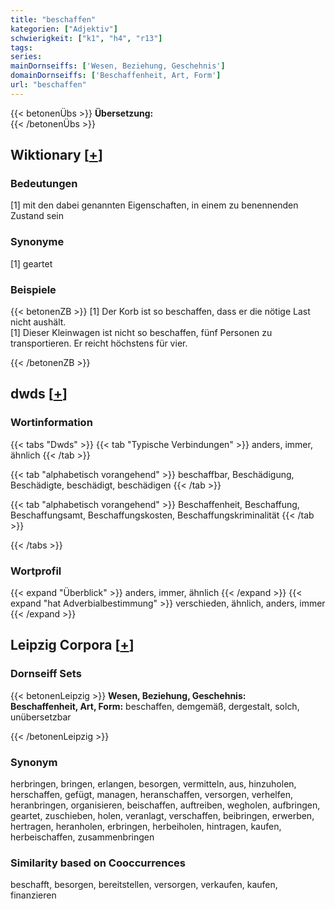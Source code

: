 ```yaml
---
title: "beschaffen"
kategorien: ["Adjektiv"]
schwierigkeit: ["k1", "h4", "r13"]
tags:
series:
mainDornseiffs: ['Wesen, Beziehung, Geschehnis']
domainDornseiffs: ['Beschaffenheit, Art, Form']
url: "beschaffen"
---
```


{{< betonenÜbs >}}
**Übersetzung:**  
{{< /betonenÜbs >}}

## Wiktionary [[+](https://de.wiktionary.org/wiki/beschaffen)]

### Bedeutungen
[1] mit den dabei genannten Eigenschaften, in einem zu benennenden Zustand sein  

### Synonyme
[1] geartet  

### Beispiele
{{< betonenZB >}}
[1] Der Korb ist so beschaffen, dass er die nötige Last nicht aushält.  
[1] Dieser Kleinwagen ist nicht so beschaffen, fünf Personen zu transportieren. Er reicht höchstens für vier.  

{{< /betonenZB >}}


## dwds [[+](https://www.dwds.de/wb/beschaffen)]

### Wortinformation
{{< tabs "Dwds" >}}
{{< tab "Typische Verbindungen" >}}
anders, immer, ähnlich
{{< /tab >}}

{{< tab "alphabetisch vorangehend" >}}
beschaffbar, Beschädigung, Beschädigte, beschädigt, beschädigen
{{< /tab >}}

{{< tab "alphabetisch vorangehend" >}}
Beschaffenheit, Beschaffung, Beschaffungsamt, Beschaffungskosten, Beschaffungskriminalität
{{< /tab >}}

{{< /tabs >}}

### Wortprofil
{{< expand "Überblick" >}} anders, immer, ähnlich {{< /expand >}}
{{< expand "hat Adverbialbestimmung" >}} verschieden, ähnlich, anders, immer {{< /expand >}}

## Leipzig Corpora [[+](https://corpora.uni-leipzig.de/en/res?word=beschaffen&corpusId=deu_newscrawl-public_2018)]

### Dornseiff Sets
{{< betonenLeipzig >}}
**Wesen, Beziehung, Geschehnis:**  
**Beschaffenheit, Art, Form:** beschaffen, demgemäß, dergestalt, solch, unübersetzbar  

{{< /betonenLeipzig >}}

### Synonym
herbringen, bringen, erlangen, besorgen, vermitteln, aus, hinzuholen, herschaffen, gefügt, managen, heranschaffen, versorgen, verhelfen, heranbringen, organisieren, beischaffen, auftreiben, wegholen, aufbringen, geartet, zuschieben, holen, veranlagt, verschaffen, beibringen, erwerben, hertragen, heranholen, erbringen, herbeiholen, hintragen, kaufen, herbeischaffen, zusammenbringen


### Similarity based on Cooccurrences
beschafft, besorgen, bereitstellen, versorgen, verkaufen, kaufen, finanzieren

